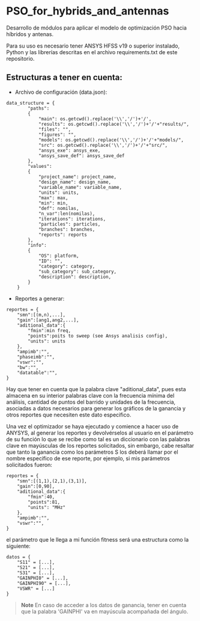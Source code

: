 # PSO_for_hybrids_and_antennas
Desarrollo de módulos para aplicar el modelo de optimización PSO hacia híbridos y antenas.

Para su uso es necesario tener ANSYS HFSS v19 o superior instalado, Python y las librerías descritas en el archivo requirements.txt de este repositorio.

## Estructuras a tener en cuenta:
- Archivo de configuración (data.json):

~~~
data_structure = {
        "paths":
        {
            "main": os.getcwd().replace('\\','/')+'/',
            "results": os.getcwd().replace('\\','/')+'/'+"results/",
            "files": "",
            "figures": "",
            "models": os.getcwd().replace('\\','/')+'/'+"models/",
            "src": os.getcwd().replace('\\','/')+'/'+"src/",
            "ansys_exe": ansys_exe,
            "ansys_save_def": ansys_save_def
        },
        "values":
        {
            "project_name": project_name,
            "design_name": design_name,
            "variable_name": variable_name,
            "units": units,
            "max": max,
            "min": min,
            "def": nomilas,
            "n_var":len(nomilas),
            "iterations": iterations,
            "particles": particles,
            "branches": branches,
            "reports": reports
        },
        "info":
        {
            "OS": platform,
            "ID": "",
            "category": category,
            "sub_category": sub_category,
            "description": description,
        }
    }
~~~

- Reportes a generar:

~~~
reportes = {
    "smn":[(m,n),...],
    "gain":[ang1,ang2,...],
    "aditional_data":{
        "fmin":min freq,
        "points":poits to sweep (see Ansys analisis config),
        "units": units
    },
    "ampimb":"",
    "phaseimb":"",
    "vswr":"",
    "bw":"",
    "datatable":"",
}
~~~
Hay que tener en cuenta que la palabra clave "aditional_data", pues esta almacena en su interior palabras clave con la frecuencia mínima del análisis, cantidad de puntos del barrido y unidades de la frecuencia, asociadas a datos necesarios para generar los gráficos de la ganancia y otros reportes que necesiten este dato especifico.

Una vez el optimizador se haya ejecutado y comience a hacer uso de ANYSYS, al generar los reportes y devolvérselos al usuario en el parámetro de su función lo que se recibe como tal es un diccionario con las palabras clave en mayúsculas de los reportes solicitados, sin embargo, cabe resaltar que tanto la ganancia como los parámetros S los deberá llamar por el nombre especifico de ese reporte, por ejemplo, si mis parámetros solicitados fueron:

~~~
reportes = {
    "smn":[(1,1),(2,1),(3,1)],
    "gain":[0,90],
    "aditional_data":{
        "fmin":40,
        "points":81,
        "units": "MHz"
    },
    "ampimb":"",
    "vswr":"",
}
~~~

el parámetro que le llega a mi función fitness será una estructura como la siguiente:

~~~
datos = {
    "S11" = [...],
    "S21" = [...],
    "S31" = [...],
    "GAINPHI0" = [...],
    "GAINPHI90" = [...],
    "VSWR" = [...]
}
~~~
> **Note**
> En caso de acceder a los datos de ganancia, tener en cuenta que la palabra 'GAINPHI' va en mayúscula acompañada del ángulo.